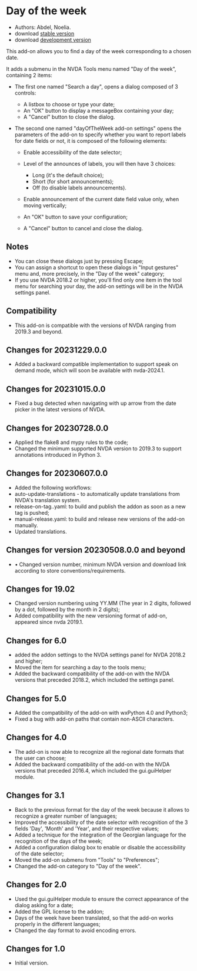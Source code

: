 # Day of the week #

* Authors: Abdel, Noelia.
* download [stable version][1]
* download [development version][2]

This add-on allows you to find a day of the week corresponding to a chosen date.

It adds a submenu in the NVDA Tools menu named "Day of the week", containing 2 items:

* The first one named "Search a day", opens a dialog composed of 3 controls:

    * A listbox to choose or type your date;
    * An "OK" button to display a messageBox containing your day;
    * A "Cancel" button to close the dialog.

* The second one named "dayOfTheWeek add-on settings" opens the parameters of the add-on to specify whether you want to report labels for date fields or not, it is composed of the following elements:

    * Enable accessibility of the date selector;
    * Level of the announces of labels, you will then have 3 choices:

        * Long (it's the default choice);
        * Short (for short announcements);
        * Off (to disable labels announcements).

    * Enable announcement of the current date field value only, when moving vertically;
    * An "OK" button to save your configuration;
    * A "Cancel" button to cancel and close the dialog.

## Notes ##

* You can close these dialogs just by pressing Escape;
* You can assign a shortcut to open these dialogs in "Input gestures" menu and, more precisely, in the "Day of the week" category;
* If you use NVDA 2018.2 or higher, you'll find only one item in the tool menu for searching your day, the add-on settings will be in the NVDA settings panel.

## Compatibility ##

* This add-on is compatible with the versions of NVDA ranging from 2019.3 and beyond.


## Changes for 20231229.0.0 ##

* Added a backward compatible implementation to support speak on demand mode, which will soon be available with nvda-2024.1.

## Changes for 20231015.0.0 ##

* Fixed a bug detected when navigating with up arrow from the date picker in the latest versions of NVDA.

## Changes for 20230728.0.0 ##

* Applied the flake8 and mypy rules to the code;
* Changed the minimum supported NVDA version to 2019.3 to support annotations introduced in Python 3.

## Changes for 20230607.0.0 ##

* Added the following workflows:
 * auto-update-translations - to automatically update translations from NVDA's translation system.
 * release-on-tag..yaml: to build and publish the addon as soon as a new tag is pushed;
 * manual-release.yaml: to build and release new versions of the add-on manually.
* Updated translations.

## Changes for version 20230508.0.0 and beyond ##

* • Changed version number, minimum NVDA version and download link according to store conventions/requirements.

## Changes for 19.02 ##

* Changed version numbering using YY.MM (The year in 2 digits, followed by a dot, followed by the month in 2 digits);
* Added compatibility with the new versioning format of add-on, appeared since nvda 2019.1.

## Changes for 6.0 ##

* added the addon settings to the NVDA settings panel for NVDA 2018.2 and higher;
* Moved the item  for  searching a day to the tools menu;
* Added the backward compatibility of the add-on with the NVDA versions that preceded 2018.2, which included the settings panel.

## Changes for 5.0 ##

* Added the compatibility of the add-on with wxPython 4.0 and Python3;
* Fixed a bug with add-on paths that contain non-ASCII characters.

## Changes for 4.0 ##

* The add-on is now able to recognize all the regional date formats that the user can choose;
* Added the backward compatibility of the add-on with the NVDA versions that preceded 2016.4, which included the gui.guiHelper module.

## Changes for 3.1 ##

* Back to the previous format for the day of the week because it allows to recognize a greater number of languages;
* Improved the accessibility of the date selector with recognition of the 3 fields 'Day', 'Month' and 'Year', and their respective values;
* Added a technique for the integration of the Georgian language for the recognition of the days of the week;
* Added a configuration dialog box to enable or disable the accessibility of the date selector;
* Moved the add-on submenu from "Tools" to "Preferences";
* Changed the add-on category to "Day of the week".

## Changes for 2.0 ##

* Used the gui.guiHelper module to ensure the correct appearance of the dialog asking for a date;
* Added the GPL license to the addon;
* Days of the week have been translated, so that the add-on works properly in the different languages;
* Changed the day format to avoid encoding errors.

## Changes for 1.0 ##

* Initial version.

[1]: https://github.com/abdel792/dayOfTheWeek/releases/download/v23.12.29/dayOfTheWeek-20231229.0.0.nvda-addon

[2]: https://github.com/abdel792/dayOfTheWeek/releases/download/v23.12.29-beta/dayOfTheWeek-20231229.0.1.nvda-addon
